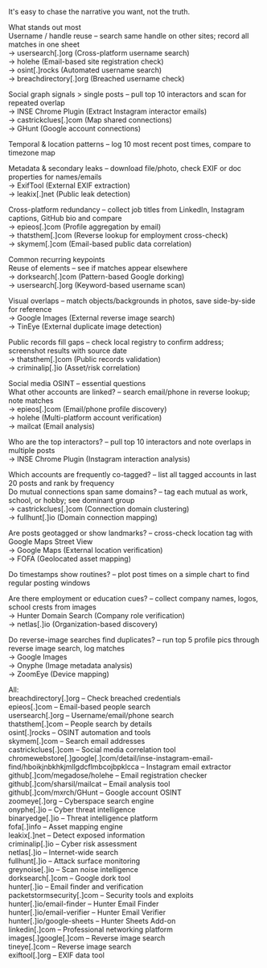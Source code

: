 It's easy to chase the narrative you want, not the truth.  
  
What stands out most  
Username / handle reuse – search same handle on other sites; record all matches in one sheet  
→ usersearch[.]org (Cross-platform username search)  
→ holehe (Email-based site registration check)  
→ osint[.]rocks (Automated username search)  
→ breachdirectory[.]org (Breached username check)  
  
Social graph signals > single posts – pull top 10 interactors and scan for repeated overlap  
→ INSE Chrome Plugin (Extract Instagram interactor emails)  
→ castrickclues[.]com (Map shared connections)  
→ GHunt (Google account connections)  
  
Temporal & location patterns – log 10 most recent post times, compare to timezone map  
  
Metadata & secondary leaks – download file/photo, check EXIF or doc properties for names/emails  
→ ExifTool (External EXIF extraction)  
→ leakix[.]net (Public leak detection)  
  
Cross-platform redundancy – collect job titles from LinkedIn, Instagram captions, GitHub bio and compare  
→ epieos[.]com (Profile aggregation by email)  
→ thatsthem[.]com (Reverse lookup for employment cross-check)  
→ skymem[.]com (Email-based public data correlation)  
  
Common recurring keypoints  
Reuse of elements – see if matches appear elsewhere  
→ dorksearch[.]com (Pattern-based Google dorking)  
→ usersearch[.]org (Keyword-based username scan)  
  
Visual overlaps – match objects/backgrounds in photos, save side-by-side for reference  
→ Google Images (External reverse image search)  
→ TinEye (External duplicate image detection)  
  
Public records fill gaps – check local registry to confirm address; screenshot results with source date  
→ thatsthem[.]com (Public records validation)  
→ criminalip[.]io (Asset/risk correlation)  
  
Social media OSINT – essential questions  
What other accounts are linked? – search email/phone in reverse lookup; note matches  
→ epieos[.]com (Email/phone profile discovery)  
→ holehe (Multi-platform account verification)  
→ mailcat (Email analysis)  
  
Who are the top interactors? – pull top 10 interactors and note overlaps in multiple posts  
→ INSE Chrome Plugin (Instagram interaction analysis)  
  
Which accounts are frequently co-tagged? – list all tagged accounts in last 20 posts and rank by frequency  
Do mutual connections span same domains? – tag each mutual as work, school, or hobby; see dominant group  
→ castrickclues[.]com (Connection domain clustering)  
→ fullhunt[.]io (Domain connection mapping)  
  
Are posts geotagged or show landmarks? – cross-check location tag with Google Maps Street View  
→ Google Maps (External location verification)  
→ FOFA (Geolocated asset mapping)  
  
Do timestamps show routines? – plot post times on a simple chart to find regular posting windows  
  
Are there employment or education cues? – collect company names, logos, school crests from images  
→ Hunter Domain Search (Company role verification)  
→ netlas[.]io (Organization-based discovery)  
  
Do reverse-image searches find duplicates? – run top 5 profile pics through reverse image search, log matches  
→ Google Images  
→ Onyphe (Image metadata analysis)  
→ ZoomEye (Device mapping)  
  
  
All:  
breachdirectory[.]org – Check breached credentials  
epieos[.]com – Email-based people search  
usersearch[.]org – Username/email/phone search  
thatsthem[.]com – People search by details  
osint[.]rocks – OSINT automation and tools  
skymem[.]com – Search email addresses  
castrickclues[.]com – Social media correlation tool  
chromewebstore[.]google[.]com/detail/inse-instagram-email-find/hboikjnbkhkjmllgdcflmbcojbpklcca – Instagram email extractor  
github[.]com/megadose/holehe – Email registration checker  
github[.]com/sharsil/mailcat – Email analysis tool  
github[.]com/mxrch/GHunt – Google account OSINT  
zoomeye[.]org – Cyberspace search engine  
onyphe[.]io – Cyber threat intelligence  
binaryedge[.]io – Threat intelligence platform  
fofa[.]info – Asset mapping engine  
leakix[.]net – Detect exposed information  
criminalip[.]io – Cyber risk assessment  
netlas[.]io – Internet-wide search  
fullhunt[.]io – Attack surface monitoring  
greynoise[.]io – Scan noise intelligence  
dorksearch[.]com – Google dork tool  
hunter[.]io – Email finder and verification  
packetstormsecurity[.]com – Security tools and exploits  
hunter[.]io/email-finder – Hunter Email Finder  
hunter[.]io/email-verifier – Hunter Email Verifier  
hunter[.]io/google-sheets – Hunter Sheets Add-on  
linkedin[.]com – Professional networking platform  
images[.]google[.]com – Reverse image search  
tineye[.]com – Reverse image search  
exiftool[.]org – EXIF data tool